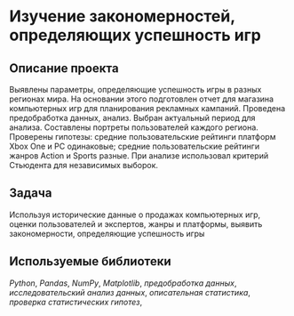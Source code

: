 # Изучение закономерностей, определяющих успешность игр


## Описание проекта

Выявлены параметры, определяющие успешность игры в разных регионах мира. На
основании этого подготовлен отчет для магазина компьютерных игр для планирования
рекламных кампаний. Проведена предобработка данных, анализ. Выбран актуальный
период для анализа. Составлены портреты пользователей каждого региона. Проверены
гипотезы: средние пользовательские рейтинги платформ Xbox One и PC одинаковые;
средние пользовательские рейтинги жанров Action и Sports разные. При анализе использовал критерий Стьюдента для независимых выборок.

## Задача

Используя исторические данные о продажах компьютерных игр, оценки пользователей и экспертов, жанры и платформы, выявить закономерности, определяющие успешность игры  

## Используемые библиотеки
*Python*,
*Pandas*,
*NumPy*,
*Matplotlib*,
*предобработка данных*,
*исследовательский анализ данных*,
*описательная статистика*,
*проверка статистических гипотез*,
